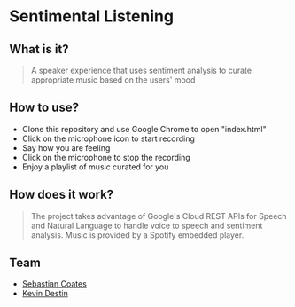 # Sentimental Listening

## What is it?

> A speaker experience that uses sentiment analysis to curate appropriate music based on the users' mood

## How to use?

 * Clone this repository and use Google Chrome to open "index.html" 
 * Click on the microphone icon to start recording
 * Say how you are feeling
 * Click on the microphone to stop the recording
 * Enjoy a playlist of music curated for you

## How does it work?

> The project takes advantage of Google's Cloud REST APIs for Speech and Natural Language to handle voice to speech and sentiment analysis. Music is provided by a Spotify embedded player. 

## Team

 * [Sebastian Coates](https://www.github.com/sebasscoates)
 * [Kevin Destin](https://www.github.com/kedestin)
